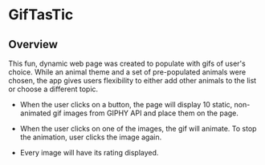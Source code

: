 # GifTasTic

## Overview
This fun, dynamic web page was created to populate with gifs of user's choice. While an animal theme and a set of pre-populated animals were chosen, the app gives users flexibility to either add other animals to the list or choose a different topic. 

* When the user clicks on a button, the page will display 10 static, non-animated gif images from GIPHY API and place them on the page.

* When the user clicks on one of the images, the gif will animate.  To stop the animation, user clicks the image again.

* Every image will have its rating displayed.